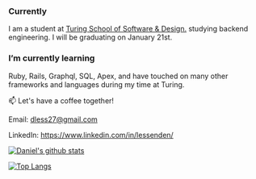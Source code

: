 ### Currently

I am a student at [Turing School of Software & Design.](https://turing.io/) studying backend engineering. I will be graduating on January 21st.

### I’m currently learning

Ruby, Rails, Graphql, SQL, Apex, and have touched on many other frameworks and languages during my time at Turing.

📫   Let's have a coffee together! 

Email: dless27@gmail.com

LinkedIn: https://www.linkedin.com/in/lessenden/


[![Daniel's github stats](https://github-readme-stats.vercel.app/api?username=D-Lessenden&hide=stars,issues)](https://github.com/D-Lessenden)


[![Top Langs](https://github-readme-stats.vercel.app/api/top-langs/?username=D-Lessenden&exclude_repo=github-readme-stats,anuraghazra.github.io,rails_engine)](https://github.com/D-Lessenden)

<!--
**D-Lessenden/D-Lessenden** is a ✨ _special_ ✨ repository because its `README.md` (this file) appears on your GitHub profile.

Here are some ideas to get you started:

- 🔭 Currently

I am a student at [Turing School of Software & Design.](https://turing.io/) studying backend engineering. I will be graduating on January 21st.


- 🌱 I’m currently learning ...

Ruby, Rails, Graphql, SQL, Apex 
- 👯 I’m looking to collaborate on ...
- 🤔 I’m looking for help with ...
- 💬 Ask me about ...
- 📫 How to reach me: 

-Email: dless27@gmail.com
-LinkedIn: https://www.linkedin.com/in/lessenden/

- ⚡ Fun fact: ...
-->






